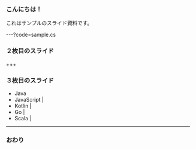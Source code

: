 ### こんにちは！

これはサンプルのスライド資料です。

---?code=sample.cs

### ２枚目のスライド

+++

### ３枚目のスライド

- Java
- JavaScript |
- Kotlin |
- Go |
- Scala |

---

### おわり
